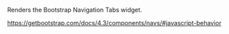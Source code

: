 Renders the Bootstrap Navigation Tabs widget.

<https://getbootstrap.com/docs/4.3/components/navs/#javascript-behavior>